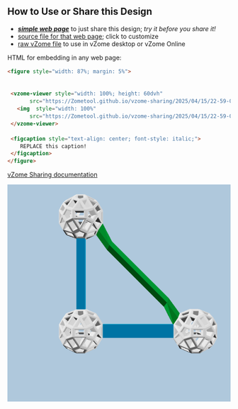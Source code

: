 
## How to Use or Share this Design

 - [***simple web page***](<https://Zometool.github.io/vzome-sharing/2025/04/15/22-59-02-833Z-DEMO-GRN-RightIsoTri/>) to just share this design; *try it before you share it!*
 - [source file for that web page](<https://github.com/Zometool/vzome-sharing/edit/main/2025/04/15/22-59-02-833Z-DEMO-GRN-RightIsoTri/index.md>); click to customize
 - [raw vZome file](<https://raw.githubusercontent.com/Zometool/vzome-sharing/main/2025/04/15/22-59-02-833Z-DEMO-GRN-RightIsoTri/DEMO-GRN-RightIsoTri.vZome>) to use in vZome desktop or vZome Online
 
 HTML for embedding in any web page:
 ```html
<figure style="width: 87%; margin: 5%">
  
  
  <vzome-viewer style="width: 100%; height: 60dvh" 
        src="https://Zometool.github.io/vzome-sharing/2025/04/15/22-59-02-833Z-DEMO-GRN-RightIsoTri/DEMO-GRN-RightIsoTri.vZome" >
    <img  style="width: 100%"
        src="https://Zometool.github.io/vzome-sharing/2025/04/15/22-59-02-833Z-DEMO-GRN-RightIsoTri/DEMO-GRN-RightIsoTri.png" >
  </vzome-viewer>

  <figcaption style="text-align: center; font-style: italic;">
     REPLACE this caption!
  </figcaption>
</figure>

 ```

[vZome Sharing documentation](https://vzome.github.io/vzome/sharing.html#how-it-works)

![Image](<DEMO-GRN-RightIsoTri.png>)

